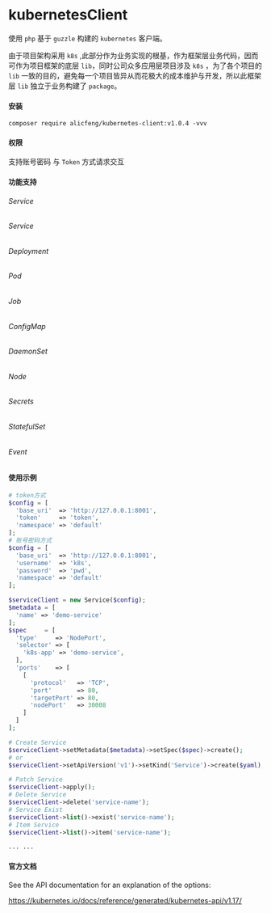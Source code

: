 # kubernetesClient
使用 `php` 基于 `guzzle` 构建的 `kubernetes` 客户端。

由于项目架构采用 `k8s` ,此部分作为业务实现的根基，作为框架层业务代码，因而可作为项目框架的底层 `lib`，同时公司众多应用层项目涉及 `k8s` ，为了各个项目的 `lib` 一致的目的，避免每一个项目皆异从而花极大的成本维护与开发，所以此框架层 `lib` 独立于业务构建了 `package`。



#### 安装

```shell
composer require alicfeng/kubernetes-client:v1.0.4 -vvv
```



#### 权限

支持账号密码 与 `Token` 方式请求交互



#### 功能支持

###### Service

###### Service

###### Deployment

###### Pod

###### Job

###### ConfigMap

###### DaemonSet

###### Node

###### Secrets

###### StatefulSet

###### Event



#### 使用示例

```php
# token方式
$config = [
  'base_uri'  => 'http://127.0.0.1:8001',
  'token'     => 'token',
  'namespace' => 'default'
];    
# 账号密码方式
$config = [
  'base_uri'  => 'http://127.0.0.1:8001',
  'username'  => 'k8s',
  'password'  => 'pwd',
  'namespace' => 'default'
];  

$serviceClient = new Service($config);
$metadata = [
  'name' => 'demo-service'
];
$spec     = [
  'type'     => 'NodePort',
  'selector' => [
    'k8s-app' => 'demo-service',
  ],
  'ports'    => [
    [
      'protocol'   => 'TCP',
      'port'       => 80,
      'targetPort' => 80,
      'nodePort'   => 30008
    ]
  ]
];

# Create Service
$serviceClient->setMetadata($metadata)->setSpec($spec)->create();
# or 
$serviceClient->setApiVersion('v1')->setKind('Service')->create($yaml);

# Patch Service
$serviceClient->apply();
# Delete Service
$serviceClient->delete('service-name');
# Service Exist
$serviceClient->list()->exist('service-name');
# Item Service
$serviceClient->list()->item('service-name');

... ...
```



#### 官方文档

See the API documentation for an explanation of the options:

https://kubernetes.io/docs/reference/generated/kubernetes-api/v1.17/
